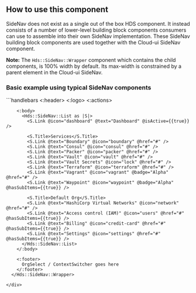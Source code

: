 ## How to use this component

SideNav does not exist as a single out of the box HDS component. It instead consists of a number of lower-level building block components consumers can use to assemble into their own SideNav implementation. These SideNav building block components are used together with the Cloud-ui SideNav component.

**Note:** The `Hds::SideNav::Wrapper` component which contains the child components, is 100% width by default. Its max-width is constrained by a parent element in the Cloud-ui SideNav.

### Basic example using typical SideNav components

<div class="doc-side-nav-width">
  ```handlebars
      <Hds::SideNav::Wrapper>
        <:header>
          <Hds::SideNav::Header>
            <:logo>
              <Hds::SideNav::HomeLink @icon="hashicorp" @text="HashiCorp" @href="#" />
            </:logo>
            <:actions>
              <Hds::Dropdown class="hds-side-nav__dropdown" @listPosition="left" as |dd|>
                <dd.ToggleIcon @icon="help" @text="settings menu" />
                <dd.Title @text="Signed In" />
                <dd.Description @text="email@domain.com" />
                <dd.Separator />
                <dd.Interactive @href="#" @text="Settings and Preferences" />
              </Hds::Dropdown>
              <Hds::Dropdown class="hds-side-nav__dropdown" @listPosition="left" as |dd|>
                <dd.ToggleIcon @icon="user" @text="user menu" />
                <dd.Title @text="Signed In" />
                <dd.Description @text="email@domain.com" />
                <dd.Interactive @href="#" @text="Account Settings" />
              </Hds::Dropdown>
            </:actions>
          </Hds::SideNav::Header>
        </:header>

        <:body>
          <Hds::SideNav::List as |S|>
            <S.Link @icon="dashboard" @text="Dashboard" @isActive={{true}} />

            <S.Title>Services</S.Title>
            <S.Link @text="Boundary" @icon="boundary" @href="#" />
            <S.Link @text="Consul" @icon="consul" @href="#" />
            <S.Link @text="Packer" @icon="packer" @href="#" />
            <S.Link @text="Vault" @icon="vault" @href="#" />
            <S.Link @text="Vault Secrets" @icon="lock" @href="#" />
            <S.Link @text="Terraform" @icon="terraform" @href="#" />
            <S.Link @text="Vagrant" @icon="vagrant" @badge="Alpha" @href="#" />
            <S.Link @text="Waypoint" @icon="waypoint" @badge="Alpha" @hasSubItems={{true}} />

            <S.Title>Default Org</S.Title>
            <S.Link @text="HashiCorp Virtual Networks" @icon="network" @href="#" />
            <S.Link @text="Access control (IAM)" @icon="users" @href="#" @hasSubItems={{true}} />
            <S.Link @text="Billing" @icon="credit-card" @href="#" @hasSubItems={{true}} />
            <S.Link @text="Settings" @icon="settings" @href="#" @hasSubItems={{true}} />
          </Hds::SideNav::List>
        </:body>

        <:footer>
          OrgSelect / ContextSwitcher goes here
        </:footer>
      </Hds::SideNav::Wrapper>
  ```
</div>